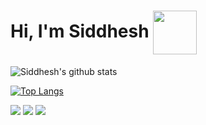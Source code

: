 # Hi, I'm Siddhesh <img src="https://www.pngkey.com/png/full/75-758696_transparent-library-robot-winner-png-stickpng-android-hello.png" width="70" align="center"/>

<!-- https://www.pngkey.com/png/full/75-758696_transparent-library-robot-winner-png-stickpng-android-hello.png -->
<!-- https://pngimg.com/uploads/android_logo/android_logo_PNG12.png -->
<!-- https://miro.medium.com/max/800/1*zzTEyTwyy7jXibtqVWg84Q.gif -->
<!-- https://shop.strato.de/WebRoot/Store12/Shops/62924100/4EB4/02D4/3526/1401/13E6/C0A8/29BA/7CE4/android-waving-decal.jpg -->

![Siddhesh's github stats](https://github-readme-stats.vercel.app/api?username=siddheshkothadi&count_private=true&hide=issues&show_icons=true&theme=radical)

<!-- To remove C++, use this link : https://github-readme-stats.vercel.app/api/top-langs/?username=siddheshkothadi&layout=compact&hide=c%2B%2B -->
[![Top Langs](https://github-readme-stats.vercel.app/api/top-langs/?username=siddheshkothadi&layout=compact&theme=radical)](https://github.com/siddheshkothadi/github-readme-stats)

<a href="https://twitter.com/siddhesh_kt"><img src="https://img.shields.io/badge/twitter-%231DA1F2.svg?&style=for-the-badge&logo=twitter&logoColor=white"/></a> <a href='https://www.linkedin.com/in/siddhesh-kothadi-a25362191/'><img src="https://img.shields.io/badge/linkedin-%230077B5.svg?&style=for-the-badge&logo=linkedin&logoColor=white"/></a> <a href="mailto:siddhesh.kt@gmail.com"><img src="https://img.shields.io/badge/siddhesh.kt@gmail.com-%23D14836.svg?&style=for-the-badge&logo=gmail&logoColor=white"/></a>
<!--
**siddheshkothadi/siddheshkothadi** is a ✨ _special_ ✨ repository because its `README.md` (this file) appears on your GitHub profile.

Here are some ideas to get you started:

- 🔭 I’m currently working on ...
- 🌱 I’m currently learning ...
- 👯 I’m looking to collaborate on ...
- 🤔 I’m looking for help with ...
- 💬 Ask me about ...
- 📫 How to reach me: ...
- 😄 Pronouns: ...
- ⚡ Fun fact: ...
-->
